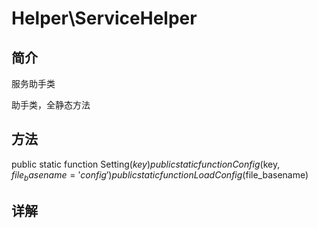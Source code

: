 # Helper\ServiceHelper

## 简介

服务助手类

助手类，全静态方法

## 方法

public static function Setting($key)
public static function Config($key, $file_basename='config')
public static function LoadConfig($file_basename)


## 详解

